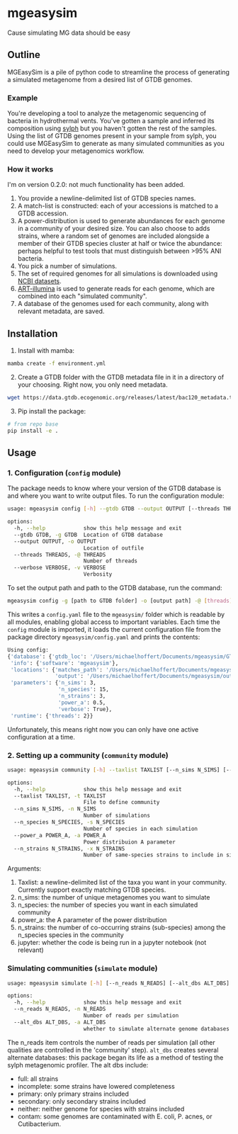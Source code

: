 # mgeasysim

Cause simulating MG data should be easy

## Outline

MGEasySim is a pile of python code to streamline the process of generating a simulated metagenome from a desired list of GTDB genomes.

### Example

You're developing a tool to analyze the metagenomic sequencing of bacteria in hydrothermal vents. You've gotten a sample and inferred its composition using [sylph](https://github.com/bluenote-1577/sylph) but you haven't gotten the rest of the samples. Using the list of GTDB genomes present in your sample from sylph, you could use MGEasySim to generate as many simulated communities as you need to develop your metagenomics workflow.

### How it works

I'm on version 0.2.0: not much functionality has been added.

1. You provide a newline-delimited list of GTDB species names.
2. A match-list is constructed: each of your accessions is matched to a GTDB accession. 
3. A power-distribution is used to generate abundances for each genome in a community of your desired size. You can also choose to adds strains, where a random set of genomes are included alongside a member of their GTDB species cluster at half or twice the abundance: perhaps helpful to test tools that must distinguish between >95% ANI bacteria.
4. You pick a number of simulations.
5. The set of required genomes for all simulations is downloaded using [NCBI datasets](https://github.com/ncbi/datasets).
6. [ART-illumina](https://www.niehs.nih.gov/research/resources/software/biostatistics/art) is used to generate reads for each genome, which are combined into each "simulated community".
7. A database of the genomes used for each community, along with relevant metadata, are saved.

## Installation

1. Install with mamba:

```bash
mamba create -f environment.yml
```

2. Create a GTDB folder with the GTDB metadata file in it in a directory of your choosing. Right now, you only need metadata.

```bash
wget https://data.gtdb.ecogenomic.org/releases/latest/bac120_metadata.tsv.gz
```

3. Pip install the package:

```bash
# from repo base
pip install -e .
```

## Usage

### 1. Configuration (`config` module)
The package needs to know where your version of the GTDB database is and where you want to write output files. To run the configuration module:
```bash
usage: mgeasysim config [-h] --gtdb GTDB --output OUTPUT [--threads THREADS] [--verbose VERBOSE]

options:
  -h, --help            show this help message and exit
  --gtdb GTDB, -g GTDB  Location of GTDB database
  --output OUTPUT, -o OUTPUT
                        Location of outfile
  --threads THREADS, -@ THREADS
                        Number of threads
  --verbose VERBOSE, -v VERBOSE
                        Verbosity
```

To set the output path and path to the GTDB database, run the command:

```bash
mgeasysim config -g [path to GTDB folder] -o [output path] -@ [threads]
```
This writes a `config.yaml` file to the `mgeasysim/` folder which is readable by all modules, enabling global access to important variables.
Each time the `config` module is imported, it loads the current configuration file from the package directory `mgeasysim/config.yaml` and prints the contents:

```bash
Using config:
{'database': {'gtdb_loc': '/Users/michaelhoffert/Documents/mgeasysim/GTDB_r220'},
 'info': {'software': 'mgeasysim'},
 'locations': {'matches_path': '/Users/michaelhoffert/Documents/mgeasysim/output_test/matches.tsv.gz',
               'output': '/Users/michaelhoffert/Documents/mgeasysim/output_test'},
 'parameters': {'n_sims': 3,
                'n_species': 15,
                'n_strains': 3,
                'power_a': 0.5,
                'verbose': True},
 'runtime': {'threads': 2}}
```

Unfortunately, this means right now you can only have one active configuration at a time.

### 2. Setting up a community (`community` module)

```bash
usage: mgeasysim community [-h] --taxlist TAXLIST [--n_sims N_SIMS] [--n_species N_SPECIES] [--power_a POWER_A] [--n_strains N_STRAINS]

options:
  -h, --help            show this help message and exit
  --taxlist TAXLIST, -t TAXLIST
                        File to define community
  --n_sims N_SIMS, -n N_SIMS
                        Number of simulations
  --n_species N_SPECIES, -s N_SPECIES
                        Number of species in each simulation
  --power_a POWER_A, -a POWER_A
                        Power distribuion A parameter
  --n_strains N_STRAINS, -x N_STRAINS
                        Number of same-species strains to include in simulation
```

Arguments:

1. Taxlist: a newline-delimited list of the taxa you want in your community. Currently support exactly matching GTDB species.
2. n_sims: the number of unique metagenomes you want to simulate
3. n_species: the number of species you want in each simulated community
4. power_a: the A parameter of the power distribution
5. n_strains: the number of co-occurring strains (sub-species) among the n_species species in the community
6. jupyter: whether the code is being run in a jupyter notebook (not relevant) 

### Simulating communities (`simulate` module)

```bash
usage: mgeasysim simulate [-h] [--n_reads N_READS] [--alt_dbs ALT_DBS]

options:
  -h, --help            show this help message and exit
  --n_reads N_READS, -n N_READS
                        Number of reads per simulation
  --alt_dbs ALT_DBS, -a ALT_DBS
                        whether to simulate alternate genome databases
```

The n_reads item controls the number of reads per simulation (all other qualities are controlled in the 'community' step). `alt_dbs` creates several alternate databases: this package began its life as a method of testing the sylph metagenomic profiler. The alt dbs include:

* full: all strains
* incomplete: some strains have lowered completeness
* primary: only primary strains included
* secondary: only secondary strains included
* neither: neither genome for species with strains included
* contam: some genomes are contaminated with E. coli, P. acnes, or Cutibacterium.
